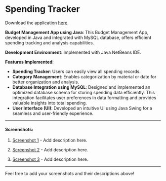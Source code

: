 # Spending Tracker

Download the application [here](https://github.com/Akshaya21513/Spending-Tracker/releases).

**Budget Management App using Java**: This Budget Management App, developed in Java and integrated with MySQL database, offers efficient spending tracking and analysis capabilities.

**Development Environment**: Implemented with Java NetBeans IDE.

**Features Implemented**:
- **Spending Tracker**: Users can easily view all spending records.
- **Category Management**: Enables categorization by material or date for better organization and analysis.
- **Database Integration using MySQL**: Designed and implemented an optimized database schema for storing spending data efficiently. This integration facilitates user preferences in data formatting and provides valuable insights into total spending.
- **User Interface (UI)**: Developed an intuitive UI using Java Swing for a seamless and user-friendly experience.

---

#### Screenshots:

1. [Screenshot 1](Category.jpeg) - Add description here.
   
2. [Screenshot 2](#) - Add description here.

3. [Screenshot 3](#) - Add description here.

---

Feel free to add your screenshots and their descriptions above!

